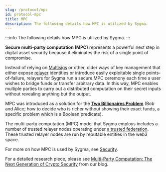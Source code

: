 ```yaml
---
slug: /protocol/mpc
id: protocol-mpc
title: MPC
description: The following details how MPC is utilized by Sygma.
---
```


:::info
The following details how MPC is utilized by Sygma.
:::

**Secure multi-party computation (MPC)** represents a powerful next step in digital asset security because it eliminates the risk of a single point of compromise.

Instead of relying on [Multisigs](https://en.wikipedia.org/wiki/Multisignature) or other, older ways of key management that either expose [relayer](/docs/02-sygma-protocol/04-relayers.md) identities or introduce easily exploitable single points-of-failure, relayers for Sygma run a secure MPC ceremony each time a user wishes to bridge funds or transfer arbitrary data. In this way, MPC enables multiple parties to carry out a distributed computation on their secret inputs without revealing anything but the output.&#x20;

MPC was introduced as a solution for the **[Two Billionaires Problem](https://en.wikipedia.org/wiki/Yao%27s_Millionaires%27_problem)** (Bob and Alice; how to decide who is richer without showing their exact funds, a specific problem which is a Boolean predicate).

The multi-party computation (MPC) model that Sygma employs includes a number of trusted relayer nodes operating under [a trusted federation](https://blog.chainsafe.io/bridges-in-crypto-space-12e158f5fd1e). These trusted relayer nodes are run by reputable entities in the web3 space.

For more on how MPC is used by Sygma, see [Security](./05-Security/01-Security-Intro.md).

For a detailed research piece, please see [Multi-Party Computation: The Next Generation of Crypto Security](https://blog.buildwithsygma.com/multi-party-computation/) from our blog.
